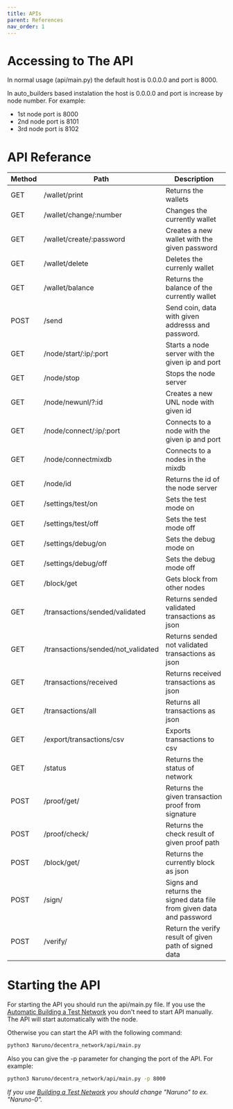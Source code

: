 ```yaml
---
title: APIs
parent: References
nav_order: 1
---
```


# Accessing to The API

In normal usage (api/main.py) the default host is 0.0.0.0 and port is 8000.

In auto_builders based instalation the host is 0.0.0.0 and port is
increase by node number. For example:

- 1st node port is 8000
- 2nd node port is 8101
- 3rd node port is 8102

# API Referance

| Method | Path                               | Description                                                         |
| ------ | ---------------------------------- | ------------------------------------------------------------------- |
| GET    | /wallet/print                      | Returns the wallets                                                 |
| GET    | /wallet/change/:number             | Changes the currently wallet                                        |
| GET    | /wallet/create/:password           | Creates a new wallet with the given password                        |
| GET    | /wallet/delete                     | Deletes the currenly wallet                                         |
| GET    | /wallet/balance                    | Returns the balance of the currently wallet                         |
| POST   | /send                              | Send coin, data with given addresss and password.                   |
| GET    | /node/start/:ip/:port              | Starts a node server with the given ip and port                     |
| GET    | /node/stop                         | Stops the node server                                               |
| GET    | /node/newunl/?:id                  | Creates a new UNL node with given id                                |
| GET    | /node/connect/:ip/:port            | Connects to a node with the given ip and port                       |
| GET    | /node/connectmixdb                 | Connects to a nodes in the mixdb                                    |
| GET    | /node/id                           | Returns the id of the node server                                   |
| GET    | /settings/test/on                  | Sets the test mode on                                               |
| GET    | /settings/test/off                 | Sets the test mode off                                              |
| GET    | /settings/debug/on                 | Sets the debug mode on                                              |
| GET    | /settings/debug/off                | Sets the debug mode off                                             |
| GET    | /block/get                         | Gets block from other nodes                                         |
| GET    | /transactions/sended/validated     | Returns sended validated transactions as json                       |
| GET    | /transactions/sended/not_validated | Returns sended not validated transactions as json                   |
| GET    | /transactions/received             | Returns received transactions as json                               |
| GET    | /transactions/all                  | Returns all transactions as json                                    |
| GET    | /export/transactions/csv           | Exports transactions to csv                                         |
| GET    | /status                            | Returns the status of network                                       |
| POST   | /proof/get/                        | Returns the given transaction proof from signature                  |
| POST   | /proof/check/                      | Returns the check result of given proof path                        |
| POST   | /block/get/                        | Returns the currently block as json                                 |
| POST   | /sign/                             | Signs and returns the signed data file from given data and password |
| POST   | /verify/                           | Return the verify result of given path of signed data               |

# Starting the API

For starting the API you should run the api/main.py file. If you use the [Automatic Building a Test Network](https://docs.naruno.org/building_a_test_network/automatic.html) you don't need to start API manually. The API will start automatically with the node.

Otherwise you can start the API with the following command:

```bash
python3 Naruno/decentra_network/api/main.py
```

Also you can give the -p parameter for changing the port of the API. For example:

```bash
python3 Naruno/decentra_network/api/main.py -p 8000
```

_If you use [Building a Test Network](https://docs.naruno.org/building_a_test_network/) you should change "Naruno" to ex. "Naruno-0"._
